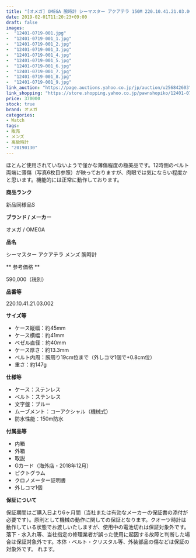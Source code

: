 ```yaml
---
title: "[オメガ] OMEGA 腕時計 シーマスター アクアテラ 150M 220.10.41.21.03.002 ブルー メンズ コーアクシャル 極美品"
date: 2019-02-01T11:20:23+09:00
draft: false
images:
-  "12401-0719-001.jpg"
-  "12401-0719-001_1.jpg"
-  "12401-0719-001_2.jpg"
-  "12401-0719-001_3.jpg"
-  "12401-0719-001_4.jpg"
-  "12401-0719-001_5.jpg"
-  "12401-0719-001_6.jpg"
-  "12401-0719-001_7.jpg"
-  "12401-0719-001_8.jpg"
-  "12401-0719-001_9.jpg"
link_auction: "https://page.auctions.yahoo.co.jp/jp/auction/u256842603"
link_shopping: "https://store.shopping.yahoo.co.jp/pawnshopiko/12401-0719-001.html"
price: 370000
stock: true
brand: オメガ
categories:
- Watch
tags:
- 販売
- メンズ
- 高級時計
- "20190130"
---
```

ほとんど使用されていないようで僅かな薄傷程度の極美品です。12時側のベルト両端に薄傷（写真6枚目参照）が映っておりますが、肉眼では気にならい程度かと思います。機能的には正常に動作しております。

**商品ランク**

新品同様品S

**ブランド / メーカー**

オメガ / OMEGA

**品名**

シーマスター アクアテラ メンズ 腕時計

** 参考価格 **

590,000（税別）

**品番等**

220.10.41.21.03.002

**サイズ等**

- ケース縦幅：約45mm
- ケース横幅：約41mm
- ベゼル直径：約40mm
- ケース厚さ：約13.3mm
- ベルト内周：腕周り19cm位まで（外しコマ1個で+0.8cm位）
- 重さ：約147g

**仕様等**

- ケース：ステンレス
- ベルト：ステンレス
- 文字盤：ブルー
- ムーブメント：コーアクシャル（機械式）
- 防水性能：150m防水

**付属品等**

- 内箱
- 外箱
- 取説
- Gカード（海外店・2018年12月）
- ピクトグラム
- クロノメーター証明書
- 外しコマ1個

**保証について**

保証期間はご購入日より6ヶ月間（当社または有効なメーカーの保証書の添付が必要です）。原則として機械の動作に関しての保証となります。クオーツ時計は動作している状態でお渡しいたしますが、使用中の電池切れは保証対象外です。落下・水入れ等、当社指定の修理業者が誤った使用に起因する故障と判断した場合は保証対象外です。本体・ベルト・クリスタル等、外装部品の傷などは保証の対象外です。
れます。</FONT>
